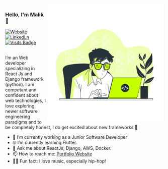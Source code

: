 ﻿<img align="right" src="https://github.com/MalikBagwala/MalikBagwala/blob/master/hero.jpg" alt="Illustration of Dev Malik at work" width=370px height=auto/>

### Hello, I'm Malik 👋

[![Website](https://img.shields.io/badge/malikbagwala.dev-UP-green?logo=link&style=for-the-badge)](https://malikbagwala.dev)
[![LinkedLn](https://img.shields.io/badge/linkedin-%230077B5.svg?&style=for-the-badge&logo=linkedin&logoColor=white)](https://www.linkedin.com/in/malik-bagwala-b989b5185/)
[![Visits Badge](https://badges.pufler.dev/visits/MalikBagwala/MalikBagwala?style=for-the-badge)](https://github.com/MalikBagwala/MalikBagwala)
<br><br>

I’m an Web developer specializing in React Js and Django framework (python). I am competant and confident about web technologies, I love exploring newer software engineering paradigms and to be completely honest, I do get excited about new frameworks 🤣

- 📱 I’m currently working as a Junior Software Developer
- 🤓 I’m currently learning Flutter.
- 💬 Ask me about ReactJs, Django, AWS, Docker.
- 📫 How to reach me: [Portfolio Website](https://malikbagwala.dev/)
- 🧑‍🎤 Fun fact: I love music, especially hip-hop!

